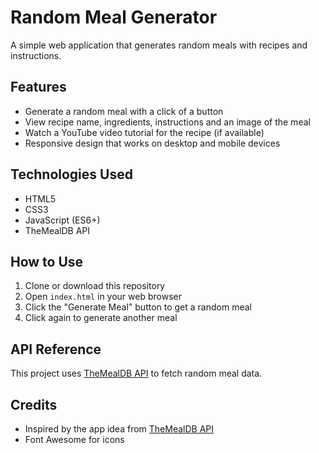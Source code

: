 # Random Meal Generator

A simple web application that generates random meals with recipes and instructions.

## Features

- Generate a random meal with a click of a button
- View recipe name, ingredients, instructions and an image of the meal
- Watch a YouTube video tutorial for the recipe (if available)
- Responsive design that works on desktop and mobile devices

## Technologies Used

- HTML5
- CSS3
- JavaScript (ES6+)
- TheMealDB API

## How to Use

1. Clone or download this repository
2. Open `index.html` in your web browser
3. Click the "Generate Meal" button to get a random meal
4. Click again to generate another meal

## API Reference

This project uses [TheMealDB API](https://www.themealdb.com/api.php) to fetch random meal data.

## Credits

- Inspired by the app idea from [TheMealDB API](https://www.themealdb.com)
- Font Awesome for icons 